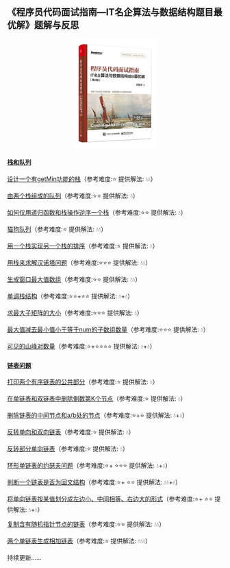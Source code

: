## 《程序员代码面试指南—IT名企算法与数据结构题目最优解》题解与反思

<center><img src = "img/s29967820.jpg" width = "200" height = "256"/></center>



#### [栈和队列](https://github.com/JIANGLY33/CodingInterviewGuideProblemSet/tree/master/src/main/java/StackAndQueue)

[设计一个有getMin功能的栈](https://github.com/JIANGLY33/CodingInterviewGuideProblemSet/tree/master/src/main/java/StackAndQueue/getMinStack)（参考难度:⭐  提供解法: 💧💧）

[由两个栈组成的队列](https://github.com/JIANGLY33/CodingInterviewGuideProblemSet/tree/master/src/main/java/StackAndQueue/TwoStacksQueue)（参考难度:⭐⭐  提供解法: 💧）

[如何仅用递归函数和栈操作逆序一个栈](https://github.com/JIANGLY33/CodingInterviewGuideProblemSet/tree/master/src/main/java/StackAndQueue/RecursionReverseStack)（参考难度:⭐⭐  提供解法: 💧）

[猫狗队列](https://github.com/JIANGLY33/CodingInterviewGuideProblemSet/tree/master/src/main/java/StackAndQueue/CatDogQueue)（参考难度:⭐  提供解法: 💧💧）

[用一个栈实现另一个栈的排序](https://github.com/JIANGLY33/CodingInterviewGuideProblemSet/tree/master/src/main/java/StackAndQueue/SortStackByStack)（参考难度:⭐  提供解法: 💧）

[用栈来求解汉诺塔问题](https://github.com/JIANGLY33/CodingInterviewGuideProblemSet/tree/master/src/main/java/StackAndQueue/HanoiProblem)（参考难度:⭐⭐⭐  提供解法: 💧💧）

[生成窗口最大值数组](https://github.com/JIANGLY33/CodingInterviewGuideProblemSet/tree/master/src/main/java/StackAndQueue/MaxWindowArray)（参考难度:⭐⭐  提供解法: 💧💧）

[单调栈结构](https://github.com/JIANGLY33/CodingInterviewGuideProblemSet/tree/master/src/main/java/StackAndQueue/MonotonicStack)（参考难度:⭐⭐+⭐⭐  提供解法: 💧+💧）

[求最大子矩阵的大小](https://github.com/JIANGLY33/CodingInterviewGuideProblemSet/tree/master/src/main/java/StackAndQueue/MaxSquareMatrix)（参考难度:⭐⭐⭐  提供解法: 💧）

[最大值减去最小值小于等于num的子数组数量](https://github.com/JIANGLY33/CodingInterviewGuideProblemSet/tree/master/src/main/java/StackAndQueue/MaxMinusMinArray)（参考难度:⭐⭐⭐  提供解法: 💧）

[可见的山峰对数量](https://github.com/JIANGLY33/CodingInterviewGuideProblemSet/tree/master/src/main/java/StackAndQueue/VisibleMountains)（参考难度:⭐+⭐⭐⭐⭐  提供解法: 💧+💧）



#### [链表问题](https://github.com/JIANGLY33/CodingInterviewGuideProblemSet/tree/master/src/main/java/Linkedlist)

[打印两个有序链表的公共部分](https://github.com/JIANGLY33/CodingInterviewGuideProblemSet/tree/master/src/main/java/Linkedlist/PrintPublic)（参考难度:⭐  提供解法: 💧）

[在单链表和双链表中删除倒数第K个节点](https://github.com/JIANGLY33/CodingInterviewGuideProblemSet/tree/master/src/main/java/Linkedlist/RemoveLastKthNode)（参考难度:⭐  提供解法: 💧）

[删除链表的中间节点和a/b处的节点](https://github.com/JIANGLY33/CodingInterviewGuideProblemSet/tree/master/src/main/java/Linkedlist/DeleteMidNode)（参考难度:⭐+⭐  提供解法: 💧+💧）

[反转单向和双向链表](https://github.com/JIANGLY33/CodingInterviewGuideProblemSet/tree/master/src/main/java/Linkedlist/ReverseLinkedList)（参考难度:⭐  提供解法: 💧）

[反转部分单向链表](https://github.com/JIANGLY33/CodingInterviewGuideProblemSet/tree/master/src/main/java/Linkedlist/ReversePartialLinkedList)（参考难度:⭐  提供解法: 💧）

[环形单链表的约瑟夫问题](https://github.com/JIANGLY33/CodingInterviewGuideProblemSet/tree/master/src/main/java/Linkedlist/JosephusProblem)（参考难度:⭐+ ⭐⭐⭐ 提供解法: 💧+💧）

[判断一个链表是否为回文结构](https://github.com/JIANGLY33/CodingInterviewGuideProblemSet/tree/master/src/main/java/Linkedlist/JudgePalindrome)（参考难度:⭐+ ⭐⭐ 提供解法: 💧💧+💧）

[将单向链表按某值划分成左边小、中间相等、右边大的形式](https://github.com/JIANGLY33/CodingInterviewGuideProblemSet/tree/master/src/main/java/Linkedlist/DivideLinkedList)（参考难度:⭐+ ⭐⭐ 提供解法: 💧+💧）

[复制含有随机指针节点的链表](https://github.com/JIANGLY33/CodingInterviewGuideProblemSet/tree/master/src/main/java/Linkedlist/CopyRandomNode)（参考难度:⭐⭐  提供解法: 💧💧）

[两个单链表生成相加链表](https://github.com/JIANGLY33/CodingInterviewGuideProblemSet/tree/master/src/main/java/Linkedlist/AddTwoLinkedLists)（参考难度:⭐ 提供解法: 💧💧💧）

持续更新……

